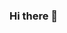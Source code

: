 ### Hi there 👋

<!--
**marconso/marconso** is a ✨ _special_ ✨ repository because its `README.md` (this file) appears on your GitHub profile.
![image title](https://rushter.com/counter.svg)
Here are some ideas to get you started:

- 🔭 I’m currently working on ...
- 🌱 I’m currently learning ...
- 👯 I’m looking to collaborate on ...
- 🤔 I’m looking for help with ...
- 💬 Ask me about ...
- 📫 How to reach me: ...
- 😄 Pronouns: ...
- ⚡ Fun fact: ...
-->
